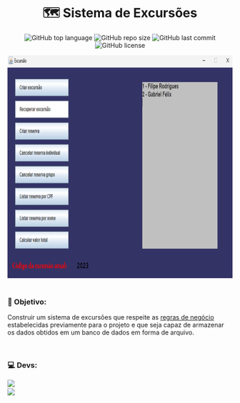 <h1 align="center">🗺️ Sistema de Excursões</h1>
<p align="center">
  <img alt="GitHub top language" src="https://img.shields.io/github/languages/top/filipe-rds/Projeto1-POO?color=blue">
  <img alt="GitHub repo size" src="https://img.shields.io/github/repo-size/filipe-rds/Projeto1-POO?color=blue">
  <img alt="GitHub last commit" src="https://img.shields.io/github/last-commit/filipe-rds/Projeto1-POO?color=blue">
  <img alt="GitHub license" src="https://img.shields.io/github/license/filipe-rds/Projeto1-POO?color=blue"><img>
</p>
<div align="center">
  <img src="./assets/preview.png" height="500" width="700"><br>
</div>
<div style="display: inline_block" ><br>
    <h3>📘 Objetivo:</h3>
    <p>Construir um sistema de excursões que respeite as <a href="https://github.com/filipe-rds/Projeto1-POO/blob/main/assets/POO-projeto1-2023.2.pdf">regras de negócio</a> estabelecidas previamente para o projeto e que seja capaz de armazenar os dados obtidos em um banco de dados em forma de arquivo.</p>
</div>

<div style="display: inline_block" ><br>
  <h3>💻 Devs:</h3>
  <a align="center" href="https://github.com/filipe-rds" target="_blank"><img  src="https://img.shields.io/badge/Filipe_Rodrigues-000000?style=for-the-badge&logo=GitHub&logoColor=white" target="_blank"></a>
  <br>
  <a align="center" href="https://github.com/gfedacs" target="_blank"><img  src="https://img.shields.io/badge/Gabriel_Félix-000000?style=for-the-badge&logo=GitHub&logoColor=white" target="_blank"></a>
</div>




